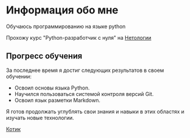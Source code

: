 # Информация обо мне
Обучаюсь программированию на языке python

Прохожу курс "Python-разработчик с нуля" на [Нетологии](https://netology.ru/) 

## Прогресс обучения
За последнее время я достиг следующих результатов в своем обучении:

* Освоил основы языка Python.
* Научился пользоваться системой контроля версий Git.
* Освоил язык разметки Markdown.

Я готов продолжать углублять свои знания и навыки в этих областях и изучать новые технологии.


[Котик](cat.png)

